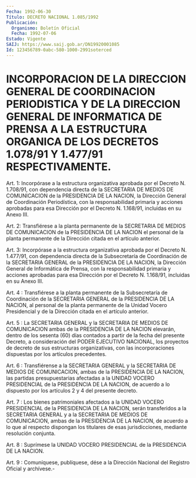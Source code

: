 ```yaml
---
Fecha: 1992-06-30
Título: DECRETO NACIONAL 1.085/1992
Publicación:
  Organismo: Boletín Oficial
  Fecha: 1992-07-06
Estado: Vigente
SAIJ: https://www.saij.gob.ar/DN19920001085
Id: 123456789-0abc-580-1000-2991soterced
---
```

# INCORPORACION DE LA DIRECCION GENERAL DE COORDINACION PERIODISTICA Y DE LA DIRECCION GENERAL DE INFORMATICA DE PRENSA A LA ESTRUCTURA ORGANICA DE LOS DECRETOS 1.078/91 Y 1.477/91 RESPECTIVAMENTE.

<a id="1"></a>
Art.  1: Incorpórase a la estructura organizativa aprobada por el Decreto N. 1.708/91, con dependencia directa de la SECRETARIA DE MEDIOS  DE  COMUNICACION  de  la   PRESIDENCIA  DE  LA  NACION,  la Dirección General de Coordinación Periodística, con la responsabilidad primaria y acciones  aprobadas  para  esa Dirección por el Decreto N. 1.168/91, incluidas en su Anexo III.

<a id="2"></a>
Art. 2: Transfiérese a la planta permanente de la SECRETARIA DE MEDIOS  DE  COMUNICACION de la PRESIDENCIA DE LA NACION el personal de la planta  permanente  de  la  Dirección  citada  en el artículo anterior.

<a id="3"></a>
Art.  3: Incorpórase a la estructura organizativa aprobada por el Decreto N. 1.477/91, con dependencia directa de la Subsecretaría de Coordinación de la SECRETARIA  GENERAL  de  la PRESIDENCIA DE LA NACION,  la  Dirección  General  de Informática de Prensa,  con  la responsabilidad primaria y acciones  aprobadas  para  esa Dirección por el Decreto N. 1.168/91, incluidas en su Anexo III.

<a id="4"></a>
Art. 4 : Transfiérese a la planta permanente de la Subsecretaría  de  Coordinación  de  la  SECRETARIA  GENERAL  de la PRESIDENCIA  DE  LA  NACION, al personal de la planta permanente de la Unidad Vocero Presidencial  y  de  la  Dirección  citada  en  el artículo anterior.

<a id="5"></a>
Art.  5  :  La SECRETARIA GENERAL y la SECRETARIA DE MEDIOS DE COMUNICACION ambas  de la PRESIDENCIA DE LA NACION elevarán, dentro de  los  sesenta (60) días  contados  a  partir  de  la  fecha  del presente Decreto,  a  consideración  del  PODER EJECUTIVO NACIONAL, los proyectos de decreto de sus estructuras  organizativas, con las incorporaciones    dispuestas    por   los  artículos  precedentes.

<a id="6"></a>
Art. 6 : Transfiérense a la SECRETARIA GENERAL y la SECRETARIA DE MEDIOS  DE  COMUNICACION,  ambas de la PRESIDENCIA DE LA NACION, las  partidas  presupuestarias  afectadas    a   la  UNIDAD  VOCERO PRESIDENCIAL  de  la  PRESIDENCIA  DE  LA NACION, de acuerdo  a  lo dispuesto por los artículos 2 y 4 del presente decreto.

<a id="7"></a>
Art. 7 : Los bienes patrimoniales afectados a la UNIDAD VOCERO PRESIDENCIAL  de  la PRESIDENCIA DE LA NACION, serán transferidos a la SECRETARIA GENERAL  y a la SECRETARIA DE MEDIOS DE COMUNICACION, ambas de la PRESIDENCIA  DE  LA  NACION,  de  acuerdo  a  lo que al respecto  dispongan  los titulares de esas jurisdicciones, mediante resolución conjunta.

<a id="8"></a>
Art.  8  :  Suprímese  la  UNIDAD  VOCERO  PRESIDENCIAL  de la PRESIDENCIA DE LA NACION.

<a id="9"></a>
Art. 9 : Comuníquese, publíquese, dése a la Dirección Nacional del Registro Oficial y archívese.-